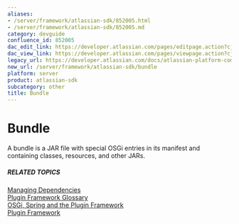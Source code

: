 ```yaml
---
aliases:
- /server/framework/atlassian-sdk/852005.html
- /server/framework/atlassian-sdk/852005.md
category: devguide
confluence_id: 852005
dac_edit_link: https://developer.atlassian.com/pages/editpage.action?cjm=wozere&pageId=852005
dac_view_link: https://developer.atlassian.com/pages/viewpage.action?cjm=wozere&pageId=852005
legacy_url: https://developer.atlassian.com/docs/atlassian-platform-common-components/plugin-framework/plugin-framework-glossary/bundle-glossary-entry
new_url: /server/framework/atlassian-sdk/bundle
platform: server
product: atlassian-sdk
subcategory: other
title: Bundle
---
```

# Bundle

A bundle is a JAR file with special OSGi entries in its manifest and containing classes, resources, and other JARs.

##### RELATED TOPICS

[Managing Dependencies](/server/framework/atlassian-sdk/managing-dependencies)  
<a href="/pages/createpage.action?spaceKey=PLUGINFRAMEWORK&amp;title=Plugin+Framework+Glossary" class="createlink">Plugin Framework Glossary</a>  
[OSGi, Spring and the Plugin Framework](/server/framework/atlassian-sdk/852146.html)  
[Plugin Framework](https://developer.atlassian.com/display/PLUGINFRAMEWORK/Plugin+Framework)











































































































































































































































































